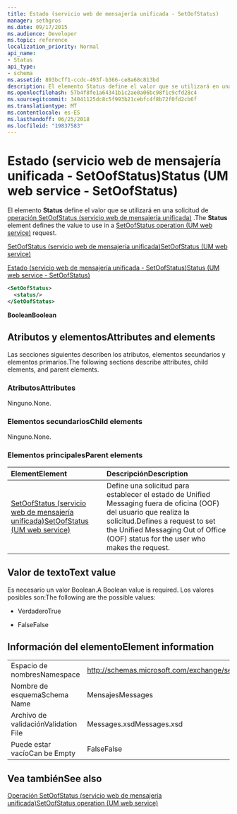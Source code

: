```yaml
---
title: Estado (servicio web de mensajería unificada - SetOofStatus)
manager: sethgros
ms.date: 09/17/2015
ms.audience: Developer
ms.topic: reference
localization_priority: Normal
api_name:
- Status
api_type:
- schema
ms.assetid: 893bcff1-ccdc-493f-b366-ce8a68c813bd
description: El elemento Status define el valor que se utilizará en una solicitud de SetOofStatus operación (servicio web de mensajería unificada).
ms.openlocfilehash: 57b4f8fe1a64341b1c2ae0a06bc98f1c9cfd28c4
ms.sourcegitcommit: 34041125dc8c5f993b21cebfc4f8b72f0fd2cb6f
ms.translationtype: MT
ms.contentlocale: es-ES
ms.lasthandoff: 06/25/2018
ms.locfileid: "19837583"
---
```

# <a name="status-um-web-service---setoofstatus"></a><span data-ttu-id="21b1a-103">Estado (servicio web de mensajería unificada - SetOofStatus)</span><span class="sxs-lookup"><span data-stu-id="21b1a-103">Status (UM web service - SetOofStatus)</span></span>

<span data-ttu-id="21b1a-104">El elemento **Status** define el valor que se utilizará en una solicitud de [operación SetOofStatus (servicio web de mensajería unificada)](setoofstatus-operation-um-web-service.md) .</span><span class="sxs-lookup"><span data-stu-id="21b1a-104">The **Status** element defines the value to use in a [SetOofStatus operation (UM web service)](setoofstatus-operation-um-web-service.md) request.</span></span> 
  
[<span data-ttu-id="21b1a-105">SetOofStatus (servicio web de mensajería unificada)</span><span class="sxs-lookup"><span data-stu-id="21b1a-105">SetOofStatus (UM web service)</span></span>](setoofstatus-um-web-service.md)
  
[<span data-ttu-id="21b1a-106">Estado (servicio web de mensajería unificada - SetOofStatus)</span><span class="sxs-lookup"><span data-stu-id="21b1a-106">Status (UM web service - SetOofStatus)</span></span>](status-um-web-servicesetoofstatus.md)
  
```xml
<SetOofStatus>
  <status/>
</SetOofStatus>
```

 <span data-ttu-id="21b1a-107">**Boolean**</span><span class="sxs-lookup"><span data-stu-id="21b1a-107">**Boolean**</span></span>
## <a name="attributes-and-elements"></a><span data-ttu-id="21b1a-108">Atributos y elementos</span><span class="sxs-lookup"><span data-stu-id="21b1a-108">Attributes and elements</span></span>

<span data-ttu-id="21b1a-109">Las secciones siguientes describen los atributos, elementos secundarios y elementos primarios.</span><span class="sxs-lookup"><span data-stu-id="21b1a-109">The following sections describe attributes, child elements, and parent elements.</span></span>
  
### <a name="attributes"></a><span data-ttu-id="21b1a-110">Atributos</span><span class="sxs-lookup"><span data-stu-id="21b1a-110">Attributes</span></span>

<span data-ttu-id="21b1a-111">Ninguno.</span><span class="sxs-lookup"><span data-stu-id="21b1a-111">None.</span></span>
  
### <a name="child-elements"></a><span data-ttu-id="21b1a-112">Elementos secundarios</span><span class="sxs-lookup"><span data-stu-id="21b1a-112">Child elements</span></span>

<span data-ttu-id="21b1a-113">Ninguno.</span><span class="sxs-lookup"><span data-stu-id="21b1a-113">None.</span></span>
  
### <a name="parent-elements"></a><span data-ttu-id="21b1a-114">Elementos principales</span><span class="sxs-lookup"><span data-stu-id="21b1a-114">Parent elements</span></span>

|<span data-ttu-id="21b1a-115">**Element**</span><span class="sxs-lookup"><span data-stu-id="21b1a-115">**Element**</span></span>|<span data-ttu-id="21b1a-116">**Descripción**</span><span class="sxs-lookup"><span data-stu-id="21b1a-116">**Description**</span></span>|
|:-----|:-----|
|[<span data-ttu-id="21b1a-117">SetOofStatus (servicio web de mensajería unificada)</span><span class="sxs-lookup"><span data-stu-id="21b1a-117">SetOofStatus (UM web service)</span></span>](setoofstatus-um-web-service.md) <br/> |<span data-ttu-id="21b1a-118">Define una solicitud para establecer el estado de Unified Messaging fuera de oficina (OOF) del usuario que realiza la solicitud.</span><span class="sxs-lookup"><span data-stu-id="21b1a-118">Defines a request to set the Unified Messaging Out of Office (OOF) status for the user who makes the request.</span></span>  <br/> |
   
## <a name="text-value"></a><span data-ttu-id="21b1a-119">Valor de texto</span><span class="sxs-lookup"><span data-stu-id="21b1a-119">Text value</span></span>

<span data-ttu-id="21b1a-120">Es necesario un valor Boolean.</span><span class="sxs-lookup"><span data-stu-id="21b1a-120">A Boolean value is required.</span></span> <span data-ttu-id="21b1a-121">Los valores posibles son:</span><span class="sxs-lookup"><span data-stu-id="21b1a-121">The following are the possible values:</span></span>
  
- <span data-ttu-id="21b1a-122">Verdadero</span><span class="sxs-lookup"><span data-stu-id="21b1a-122">True</span></span>
    
- <span data-ttu-id="21b1a-123">False</span><span class="sxs-lookup"><span data-stu-id="21b1a-123">False</span></span>
    
## <a name="element-information"></a><span data-ttu-id="21b1a-124">Información del elemento</span><span class="sxs-lookup"><span data-stu-id="21b1a-124">Element information</span></span>

|||
|:-----|:-----|
|<span data-ttu-id="21b1a-125">Espacio de nombres</span><span class="sxs-lookup"><span data-stu-id="21b1a-125">Namespace</span></span>  <br/> |http://schemas.microsoft.com/exchange/services/2006/messages  <br/> |
|<span data-ttu-id="21b1a-126">Nombre de esquema</span><span class="sxs-lookup"><span data-stu-id="21b1a-126">Schema Name</span></span>  <br/> |<span data-ttu-id="21b1a-127">Mensajes</span><span class="sxs-lookup"><span data-stu-id="21b1a-127">Messages</span></span>  <br/> |
|<span data-ttu-id="21b1a-128">Archivo de validación</span><span class="sxs-lookup"><span data-stu-id="21b1a-128">Validation File</span></span>  <br/> |<span data-ttu-id="21b1a-129">Messages.xsd</span><span class="sxs-lookup"><span data-stu-id="21b1a-129">Messages.xsd</span></span>  <br/> |
|<span data-ttu-id="21b1a-130">Puede estar vacío</span><span class="sxs-lookup"><span data-stu-id="21b1a-130">Can be Empty</span></span>  <br/> |<span data-ttu-id="21b1a-131">False</span><span class="sxs-lookup"><span data-stu-id="21b1a-131">False</span></span>  <br/> |
   
## <a name="see-also"></a><span data-ttu-id="21b1a-132">Vea también</span><span class="sxs-lookup"><span data-stu-id="21b1a-132">See also</span></span>



[<span data-ttu-id="21b1a-133">Operación SetOofStatus (servicio web de mensajería unificada)</span><span class="sxs-lookup"><span data-stu-id="21b1a-133">SetOofStatus operation (UM web service)</span></span>](setoofstatus-operation-um-web-service.md)

